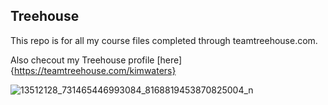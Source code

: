 ## Treehouse

This repo is for all my course files completed through teamtreehouse.com.

Also checout my Treehouse profile [here]{https://teamtreehouse.com/kimwaters}

![13512128_731465446993084_8168819453870825004_n](https://user-images.githubusercontent.com/66889510/101624505-eb366e00-3a11-11eb-9da8-2f1634e485b5.jpg)
